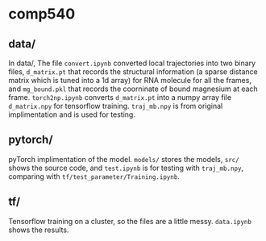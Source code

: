 # comp540

## data/
In data/, The file `convert.ipynb` converted local trajectories into two binary files, `d_matrix.pt` that records the structural information (a sparse distance matrix which is tuned into a 1d array) for RNA molecule for all the frames, and `mg_bound.pkl` that records the coorninate of bound magnesium at each frame. `torch2np.ipynb` converts `d_matrix.pt` into a numpy array file `d_matrix.npy` for tensorflow training. `traj_mb.npy` is from original implimentation and is used for testing.

## pytorch/
pyTorch implimentation of the model. `models/` stores the models, `src/` shows the source code, and `test.ipynb` is for testing with `traj_mb.npy`, comparing with `tf/test_parameter/Training.ipynb`.

## tf/
Tensorflow training on a cluster, so the files are a little messy. `data.ipynb` shows the results.
